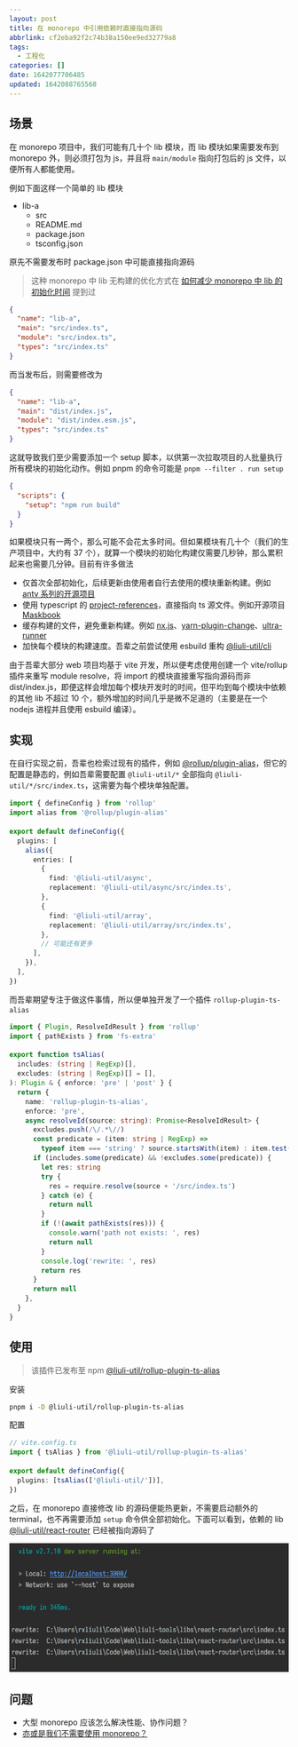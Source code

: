 ```yaml
---
layout: post
title: 在 monorepo 中引用依赖时直接指向源码
abbrlink: cf2eba92f2c74b38a150ee9ed32779a8
tags:
  - 工程化
categories: []
date: 1642077706485
updated: 1642088765568
---
```


## 场景

在 monorepo 项目中，我们可能有几十个 lib 模块，而 lib 模块如果需要发布到 monorepo 外，则必须打包为 js，并且将 `main/module` 指向打包后的 js 文件，以便所有人都能使用。

例如下面这样一个简单的 lib 模块

- lib-a
  - src
  - README.md
  - package.json
  - tsconfig.json

原先不需要发布时 package.json 中可能直接指向源码

> 这种 monorepo 中 lib 无构建的优化方式在 [如何减少 monorepo 中 lib 的初始化时间](/p/f35319c382cf488082a1df13dad35005) 提到过

```json
{
  "name": "lib-a",
  "main": "src/index.ts",
  "module": "src/index.ts",
  "types": "src/index.ts"
}
```

而当发布后，则需要修改为

```json
{
  "name": "lib-a",
  "main": "dist/index.js",
  "module": "dist/index.esm.js",
  "types": "src/index.ts"
}
```

这就导致我们至少需要添加一个 setup 脚本，以供第一次拉取项目的人批量执行所有模块的初始化动作。例如 pnpm 的命令可能是 `pnpm --filter . run setup`

```json
{
  "scripts": {
    "setup": "npm run build"
  }
}
```

如果模块只有一两个，那么可能不会花太多时间。但如果模块有几十个（我们的生产项目中，大约有 37 个），就算一个模块的初始化构建仅需要几秒钟，那么累积起来也需要几分钟。目前有许多做法

- 仅首次全部初始化，后续更新由使用者自行去使用的模块重新构建。例如 [antv 系列的开源项目](https://github.com/antvis/G6)
- 使用 typescript 的 [project-references](https://www.typescriptlang.org/docs/handbook/project-references.html)，直接指向 ts 源文件。例如开源项目 [Maskbook](https://github.com/DimensionDev/Maskbook/blob/develop/tsconfig.json)
- 缓存构建的文件，避免重新构建。例如 [nx.js](https://nx.dev/)、[yarn-plugin-change](https://github.com/rxliuli/liuli-tools/tree/master/libs/yarn-plugin-changed)、[ultra-runner](https://github.com/folke/ultra-runner)
- 加快每个模块的构建速度。吾辈之前尝试使用 esbuild 重构 [@liuli-util/cli](https://github.com/rxliuli/liuli-tools/tree/master/apps/liuli-cli)

由于吾辈大部分 web 项目均基于 vite 开发，所以便考虑使用创建一个 vite/rollup 插件来重写 module resolve，将 import 的模块直接重写指向源码而非 dist/index.js，即便这样会增加每个模块开发时的时间，但平均到每个模块中依赖的其他 lib 不超过 10 个，额外增加的时间几乎是微不足道的（主要是在一个 nodejs 进程并且使用 esbuild 编译）。

## 实现

在自行实现之前，吾辈也检索过现有的插件，例如 [@rollup/plugin-alias](https://www.npmjs.com/package/@rollup/plugin-alias)，但它的配置是静态的，例如吾辈需要配置 `@liuli-util/*` 全部指向 `@liuli-util/*/src/index.ts`，这需要为每个模块单独配置。

```ts
import { defineConfig } from 'rollup'
import alias from '@rollup/plugin-alias'

export default defineConfig({
  plugins: [
    alias({
      entries: [
        {
          find: '@liuli-util/async',
          replacement: '@liuli-util/async/src/index.ts',
        },
        {
          find: '@liuli-util/array',
          replacement: '@liuli-util/array/src/index.ts',
        },
        // 可能还有更多
      ],
    }),
  ],
})
```

而吾辈期望专注于做这件事情，所以便单独开发了一个插件 `rollup-plugin-ts-alias`

```ts
import { Plugin, ResolveIdResult } from 'rollup'
import { pathExists } from 'fs-extra'

export function tsAlias(
  includes: (string | RegExp)[],
  excludes: (string | RegExp)[] = [],
): Plugin & { enforce: 'pre' | 'post' } {
  return {
    name: 'rollup-plugin-ts-alias',
    enforce: 'pre',
    async resolveId(source: string): Promise<ResolveIdResult> {
      excludes.push(/\/.*\//)
      const predicate = (item: string | RegExp) =>
        typeof item === 'string' ? source.startsWith(item) : item.test(source)
      if (includes.some(predicate) && !excludes.some(predicate)) {
        let res: string
        try {
          res = require.resolve(source + '/src/index.ts')
        } catch (e) {
          return null
        }
        if (!(await pathExists(res))) {
          console.warn('path not exists: ', res)
          return null
        }
        console.log('rewrite: ', res)
        return res
      }
      return null
    },
  }
}
```

## 使用

> 该插件已发布至 npm [@liuli-util/rollup-plugin-ts-alias](https://www.npmjs.com/package/@liuli-util/rollup-plugin-ts-alias)

安装

```sh
pnpm i -D @liuli-util/rollup-plugin-ts-alias
```

配置

```ts
// vite.config.ts
import { tsAlias } from '@liuli-util/rollup-plugin-ts-alias'

export default defineConfig({
  plugins: [tsAlias(['@liuli-util/'])],
})
```

之后，在 monorepo 直接修改 lib 的源码便能热更新，不需要启动额外的 terminal，也不再需要添加 `setup` 命令供全部初始化。下面可以看到，依赖的 lib [@liuli-util/react-router](https://www.npmjs.com/package/@liuli-util/react-router) 已经被指向源码了

![1642080421952](/resources/7c84fdda7f6d4e74943e7bde752176c1.png)

## 问题

- 大型 monorepo 应该怎么解决性能、协作问题？
- [亦或是我们不需要使用 monorepo？](https://www.codesky.me/archives/monorepo-please-dont.wind)

